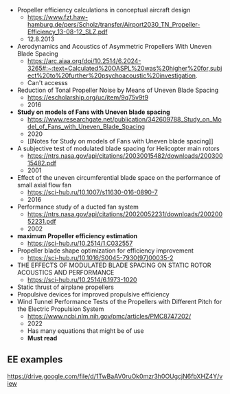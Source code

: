 - Propeller efficiency calculations in conceptual aircraft design
	- https://www.fzt.haw-hamburg.de/pers/Scholz/transfer/Airport2030_TN_Propeller-Efficiency_13-08-12_SLZ.pdf
	- 12.8.2013
- Aerodynamics and Acoustics of Asymmetric Propellers With Uneven Blade Spacing
	- https://arc.aiaa.org/doi/10.2514/6.2024-3265#:~:text=Calculated%20OASPL%20was%20higher%20for,subject%20to%20further%20psychoacoustic%20investigation.
	- Can't accesss
- Reduction of Tonal Propeller Noise by Means of Uneven Blade Spacing
	- https://escholarship.org/uc/item/9q75v9t9
	- 2016
- **Study on models of Fans with Uneven blade spacing**
	- https://www.researchgate.net/publication/342609788_Study_on_Model_of_Fans_with_Uneven_Blade_Spacing
	- 2020
	- [[Notes for Study on models of Fans with Uneven blade spacing]]
- A subjective test of modulated blade spacing for Helicopter main rotors
	- https://ntrs.nasa.gov/api/citations/20030015482/downloads/20030015482.pdf
	- 2001
- Effect of the uneven circumferential blade space on the performance of small axial flow fan
	- https://sci-hub.ru/10.1007/s11630-016-0890-7
	- 2016
- Performance study of a ducted fan system
	- https://ntrs.nasa.gov/api/citations/20020052231/downloads/20020052231.pdf
	- 2002
- **maximum Propeller efficiency estimation**
	- https://sci-hub.ru/10.2514/1.C032557
- Propeller blade shape optimization for efficiency improvement
	- https://sci-hub.ru/10.1016/S0045-7930(97)00035-2
- THE EFFECTS OF MODULATED BLADE SPACING ON STATIC ROTOR ACOUSTICS AND PERFORMANCE
	- https://sci-hub.ru/10.2514/6.1973-1020
 - Static thrust of airplane propellers
- Propulsive devices for improved propulsive efficiency
- Wind Tunnel Performance Tests of the Propellers with Different Pitch for the Electric Propulsion System
	- https://www.ncbi.nlm.nih.gov/pmc/articles/PMC8747202/
	- 2022
	- Has many equations that might be of use 
	- **Must read**
## EE examples
https://drive.google.com/file/d/1TwBaAV0ruOk0mzr3h0OUgcjN6fbXHZ4Y/view
